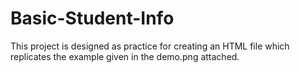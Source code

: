 # Basic-Student-Info
This project is designed as practice for creating an HTML file which replicates the example given in the demo.png attached.